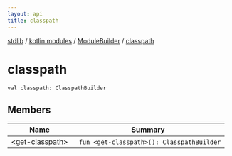 ```yaml
---
layout: api
title: classpath
---
```

[stdlib](../../../index.html) / [kotlin.modules](../../index.html) / [ModuleBuilder](../index.html) / [classpath](index.html)

# classpath

```
val classpath: ClasspathBuilder
```
## Members
| Name | Summary |
|------|---------|
|[&lt;get-classpath&gt;](_get-classpath_.html)|&nbsp;&nbsp;`fun <get-classpath>(): ClasspathBuilder`<br>|

